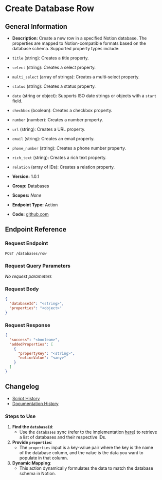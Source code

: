 <!-- BEGIN GENERATED CONTENT -->
# Create Database Row

## General Information

- **Description:** Create a new row in a specified Notion database. 
The properties are mapped to Notion-compatible formats based on the database schema. 
Supported property types include:
- `title` (string): Creates a title property.
- `select` (string): Creates a select property.
- `multi_select` (array of strings): Creates a multi-select property.
- `status` (string): Creates a status property.
- `date` (string or object): Supports ISO date strings or objects with a `start` field.
- `checkbox` (boolean): Creates a checkbox property.
- `number` (number): Creates a number property.
- `url` (string): Creates a URL property.
- `email` (string): Creates an email property.
- `phone_number` (string): Creates a phone number property.
- `rich_text` (string): Creates a rich text property.
- `relation` (array of IDs): Creates a relation property.

- **Version:** 1.0.1
- **Group:** Databases
- **Scopes:** _None_
- **Endpoint Type:** Action
- **Code:** [github.com](https://github.com/NangoHQ/integration-templates/tree/main/integrations/notion/actions/create-database-row.ts)


## Endpoint Reference

### Request Endpoint

`POST /databases/row`

### Request Query Parameters

_No request parameters_

### Request Body

```json
{
  "databaseId": "<string>",
  "properties": "<object>"
}
```

### Request Response

```json
{
  "success": "<boolean>",
  "addedProperties": [
    {
      "propertyKey": "<string>",
      "notionValue": "<any>"
    }
  ]
}
```

## Changelog

- [Script History](https://github.com/NangoHQ/integration-templates/commits/main/integrations/notion/actions/create-database-row.ts)
- [Documentation History](https://github.com/NangoHQ/integration-templates/commits/main/integrations/notion/actions/create-database-row.md)

<!-- END  GENERATED CONTENT -->
### Steps to Use
1. **Find the `databaseId`**:
   - Use the `databases` sync (refer to the implementation [here](https://github.com/NangoHQ/integration-templates/blob/main/integrations/notion/syncs/databases.ts)) to retrieve a list of databases and their respective IDs.
2. **Provide `properties`**:
   - The `properties` input is a key-value pair where the key is the name of the database column, and the value is the data you want to populate in that column.
3. **Dynamic Mapping**:
   - This action dynamically formulates the data to match the database schema in Notion.
